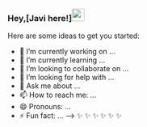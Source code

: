### Hey,[Javi here!]<img src="https://media.giphy.com/media/hvRJCLFzcasrR4ia7z/giphy.gif" width="25px">




Here are some ideas to get you started:

- 🔭 I’m currently working on ...
- 🌱 I’m currently learning ...
- 👯 I’m looking to collaborate on ...
- 🤔 I’m looking for help with ...
- 💬 Ask me about ...
- 📫 How to reach me: ...
- 😄 Pronouns: ...
- ⚡ Fun fact: ...
-->
 ✨ ✨ ✨ ✨ ✨ ✨
